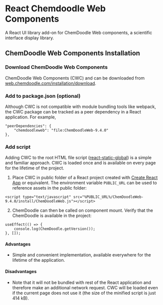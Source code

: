 # React Chemdoodle Web Components

A React UI library add-on for ChemDoodle Web components, a scientific interface display library.

## ChemDoodle Web Components Installation

### Download ChemDoodle Web Components

ChemDoodle Web Components (CWC) and can be downloaded from [web.chemdoodle.com/installation/download](https://web.chemdoodle.com/installation/download).

### Add to package.json (optional)

Although CWC is not compatible with module bundling tools like webpack, the CWC package can be tracked as a peer dependency in a React application. For example,

```
"peerDependencies": {
    "chemdoodleweb": "file:ChemDoodleWeb-9.4.0"
},
```

### Add script

Adding CWC to the root HTML file script ([react-static-global](https://github.com/melaniebrgr/react-chemdoodleweb/tree/main/examples/react-static-global)) is a simple and familiar approach. CWC is loaded once and is available on every page for the lifetime of the project.

1. Place CWC in public folder of a React project created with [Create React App](https://create-react-app.dev/docs/using-the-public-folder/) or equivalent. The environment variable `PUBLIC_URL` can be used to reference assets in the public folder:

```
<script type="text/javascript" src="%PUBLIC_URL%/ChemDoodleWeb-9.4.0/install/ChemDoodleWeb.js"></script>
```

2. ChemDoodle can then be called on component mount. Verify that the ChemDoodle is available in the project:

```
useEffect(() => {
    console.log(ChemDoodle.getVersion());
}, []);
```

#### Advantages

- Simple and convenient implementation, available everywhere for the lifetime of the application.

#### Disadvantages

- Note that it will not be bundled with rest of the React application and therefore make an additional network request. CWC will be loaded even if the current page does not use it (the size of the minified script is just 414 kB).
